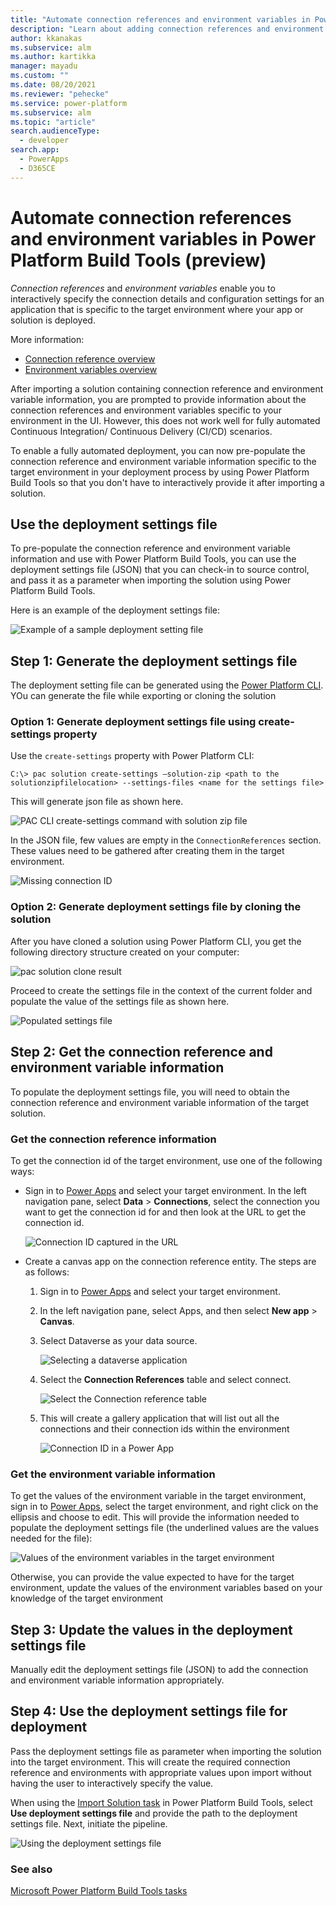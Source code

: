 ```yaml
---
title: "Automate connection references and environment variables in Power Platform Build Tools  | Microsoft Docs"
description: "Learn about adding connection references and environment variables to solutions in Microsoft Dataverse."
author: kkanakas
ms.subservice: alm
ms.author: kartikka
manager: mayadu
ms.custom: ""
ms.date: 08/20/2021
ms.reviewer: "pehecke"
ms.service: power-platform
ms.subservice: alm
ms.topic: "article"
search.audienceType: 
  - developer
search.app: 
  - PowerApps
  - D365CE
---
```


# Automate connection references and environment variables in Power Platform Build Tools (preview)

*Connection references* and *environment variables* enable you to interactively specify the connection details and configuration settings for an application that is specific to the target environment where your app or solution is deployed.

More information:
- [Connection reference overview](/powerapps/maker/data-platform/create-connection-reference)
- [Environment variables overview](/powerapps/maker/data-platform/environmentvariables)

After importing a solution containing connection reference and environment variable information, you are prompted to provide information about the connection references and environment variables specific to your environment in the UI. However, this does not work well for fully automated Continuous Integration/ Continuous Delivery (CI/CD) scenarios.

To enable a fully automated deployment, you can now pre-populate the connection reference and environment variable information specific to the target environment in your deployment process by using Power Platform Build Tools so that you don't have to interactively provide it after importing a solution. 

## Use the deployment settings file

To pre-populate the connection reference and environment variable information and use with Power Platform Build Tools, you can use the deployment settings file (JSON) that you can check-in to source control, and
pass it as a parameter when importing the solution using Power Platform Build Tools.

Here is an example of the deployment settings file:

![Example of a sample deployment setting file](media/cref-evar-figure2.png)

## Step 1: Generate the deployment settings file

The deployment setting file can be generated using the [Power Platform CLI](/powerapps/developer/data-platform/powerapps-cli). YOu can generate the file while exporting or cloning the solution


### Option 1: Generate deployment settings file using create-settings property

Use the `create-settings` property with Power Platform CLI:

```
C:\> pac solution create-settings –solution-zip <path to the
solutionzipfilelocation> --settings-files <name for the settings file>
```
This will generate json file as shown here. 

![PAC CLI create-settings command with solution zip file](media/cref-evar-figure3.png)

In the JSON file, few values are empty in the `ConnectionReferences` section. These values need to be gathered after creating them in the target environment.

![Missing connection ID](media/cref-evar-figure4.png)

### Option 2: Generate deployment settings file by cloning the solution

After you have cloned a solution using Power Platform CLI, you get the following directory structure created on your computer:

![pac solution clone result](media/cref-evar-figure5.png)

Proceed to create the settings file in the context of the current
folder and populate the value of the settings file as shown here.

![Populated settings file](media/cref-evar-figure5b.png)

## Step 2: Get the connection reference and environment variable information

To populate the deployment settings file, you will need to obtain the connection reference and environment variable information of the target solution.

### Get the connection reference information

To get the connection id of the target environment, use one of the following ways:

- Sign in to [Power Apps](https://make.powerapps.com) and select your target environment. In the left navigation pane, select **Data** > **Connections**, select the connection you want to get the connection id for and then look at the URL to get the connection id.

    ![Connection ID captured in the URL](media/cref-evar-figure6.png)

- Create a canvas app on the connection reference entity. The steps are as follows:

    1.  Sign in to [Power Apps](https://make.powerapps.com) and select your target environment.

    1. In the left navigation pane, select Apps, and then select **New app** > **Canvas**.   

    1.  Select Dataverse as your data source.

        ![Selecting a dataverse application](media/cref-evar-figure8.png)

    1.  Select the **Connection References** table and select connect.

        ![Select the Connection reference table](media/cref-evar-figure9.png)

    1.  This will create a gallery application that will list out all the
    connections and their connection ids within the environment

        ![Connection ID in a Power App](media/cref-evar-figure10.png)

### Get the environment variable information

To get the values of the environment variable in the target environment, sign in to [Power Apps](https://make.powerapps.com), select the target environment, and right click on the ellipsis and
choose to edit. This will provide the information needed to populate the
deployment settings file (the underlined values are the values needed for the
file):

![Values of the environment variables in the target environment](media/cref-evar-figure11.png)

Otherwise, you can provide the value expected to have for the target environment, update the values of the environment variables based on your knowledge of the target environment

## Step 3: Update the values in the deployment settings file

Manually edit the deployment settings file (JSON) to add the connection and environment variable information appropriately. 

## Step 4: Use the deployment settings file  for deployment 

Pass the deployment settings file as parameter when importing the
solution into the target environment. This will create the required connection reference and environments with appropriate values upon import without having the user to interactively specify the value.

When using the [Import Solution task](/power-platform/alm/devops-build-tool-tasks#power-platform-import-solution) in Power Platform Build Tools, select **Use deployment
settings file** and provide the path to the deployment settings file. Next,
initiate the pipeline.

![Using the deployment settings file](media/cref-evar-figure13.png)

### See also

[Microsoft Power Platform Build Tools tasks](devops-build-tool-tasks.md)

